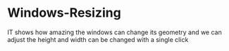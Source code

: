# Windows-Resizing
IT  shows how amazing the windows can change its geometry and we can adjust the height and width can be changed with a single click
